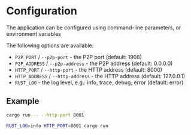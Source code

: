 # Configuration

The application can be configured using command-line parameters, or environment variables

The following options are available:

* `P2P_PORT` / `--p2p-port` - the P2P port (default: 1908)
* `P2P_ADDRESS` / `--p2p-address` - the P2P address (default: 0.0.0.0)
* `HTTP_PORT` / `--http-port` - the HTTP address (default: 8000)
* `HTTP_ADDRESS` / `--http-address` - the HTTP address (default: 127.0.0.1)
* `RUST_LOG` - the log level, e.g.: info, trace, debug, error (default: error)

## Example

```bash
cargo run -- --http-port 8001

RUST_LOG=info HTTP_PORT=8001 cargo run
```

